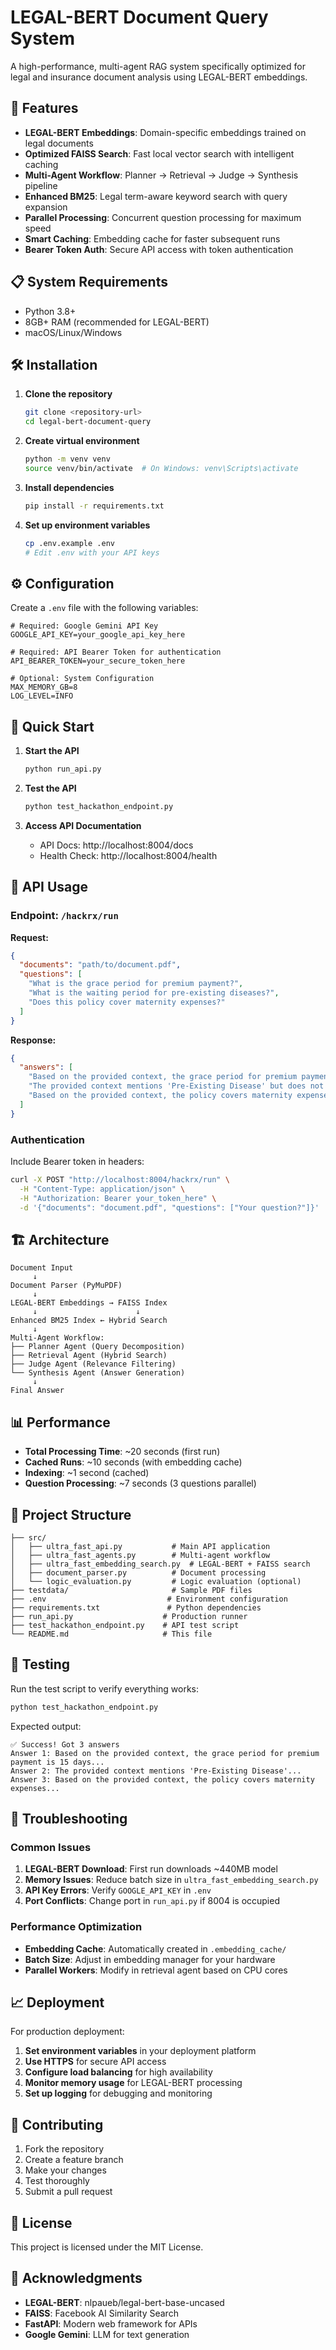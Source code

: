# LEGAL-BERT Document Query System

A high-performance, multi-agent RAG system specifically optimized for legal and insurance document analysis using LEGAL-BERT embeddings.

## 🚀 Features

- **LEGAL-BERT Embeddings**: Domain-specific embeddings trained on legal documents
- **Optimized FAISS Search**: Fast local vector search with intelligent caching
- **Multi-Agent Workflow**: Planner → Retrieval → Judge → Synthesis pipeline
- **Enhanced BM25**: Legal term-aware keyword search with query expansion
- **Parallel Processing**: Concurrent question processing for maximum speed
- **Smart Caching**: Embedding cache for faster subsequent runs
- **Bearer Token Auth**: Secure API access with token authentication

## 📋 System Requirements

- Python 3.8+
- 8GB+ RAM (recommended for LEGAL-BERT)
- macOS/Linux/Windows

## 🛠️ Installation

1. **Clone the repository**
   ```bash
   git clone <repository-url>
   cd legal-bert-document-query
   ```

2. **Create virtual environment**
   ```bash
   python -m venv venv
   source venv/bin/activate  # On Windows: venv\Scripts\activate
   ```

3. **Install dependencies**
   ```bash
   pip install -r requirements.txt
   ```

4. **Set up environment variables**
   ```bash
   cp .env.example .env
   # Edit .env with your API keys
   ```

## ⚙️ Configuration

Create a `.env` file with the following variables:

```env
# Required: Google Gemini API Key
GOOGLE_API_KEY=your_google_api_key_here

# Required: API Bearer Token for authentication
API_BEARER_TOKEN=your_secure_token_here

# Optional: System Configuration
MAX_MEMORY_GB=8
LOG_LEVEL=INFO
```

## 🚀 Quick Start

1. **Start the API**
   ```bash
   python run_api.py
   ```

2. **Test the API**
   ```bash
   python test_hackathon_endpoint.py
   ```

3. **Access API Documentation**
   - API Docs: http://localhost:8004/docs
   - Health Check: http://localhost:8004/health

## 📡 API Usage

### Endpoint: `/hackrx/run`

**Request:**
```json
{
  "documents": "path/to/document.pdf",
  "questions": [
    "What is the grace period for premium payment?",
    "What is the waiting period for pre-existing diseases?",
    "Does this policy cover maternity expenses?"
  ]
}
```

**Response:**
```json
{
  "answers": [
    "Based on the provided context, the grace period for premium payment is 15 days...",
    "The provided context mentions 'Pre-Existing Disease' but does not specify...",
    "Based on the provided context, the policy covers maternity expenses..."
  ]
}
```

### Authentication

Include Bearer token in headers:
```bash
curl -X POST "http://localhost:8004/hackrx/run" \
  -H "Content-Type: application/json" \
  -H "Authorization: Bearer your_token_here" \
  -d '{"documents": "document.pdf", "questions": ["Your question?"]}'
```

## 🏗️ Architecture

```
Document Input
     ↓
Document Parser (PyMuPDF)
     ↓
LEGAL-BERT Embeddings → FAISS Index
     ↓                      ↓
Enhanced BM25 Index ← Hybrid Search
     ↓
Multi-Agent Workflow:
├── Planner Agent (Query Decomposition)
├── Retrieval Agent (Hybrid Search)
├── Judge Agent (Relevance Filtering)
└── Synthesis Agent (Answer Generation)
     ↓
Final Answer
```

## 📊 Performance

- **Total Processing Time**: ~20 seconds (first run)
- **Cached Runs**: ~10 seconds (with embedding cache)
- **Indexing**: ~1 second (cached)
- **Question Processing**: ~7 seconds (3 questions parallel)

## 📁 Project Structure

```
├── src/
│   ├── ultra_fast_api.py           # Main API application
│   ├── ultra_fast_agents.py        # Multi-agent workflow
│   ├── ultra_fast_embedding_search.py  # LEGAL-BERT + FAISS search
│   ├── document_parser.py          # Document processing
│   └── logic_evaluation.py         # Logic evaluation (optional)
├── testdata/                       # Sample PDF files
├── .env                           # Environment configuration
├── requirements.txt               # Python dependencies
├── run_api.py                    # Production runner
├── test_hackathon_endpoint.py    # API test script
└── README.md                     # This file
```

## 🧪 Testing

Run the test script to verify everything works:

```bash
python test_hackathon_endpoint.py
```

Expected output:
```
✅ Success! Got 3 answers
Answer 1: Based on the provided context, the grace period for premium payment is 15 days...
Answer 2: The provided context mentions 'Pre-Existing Disease'...
Answer 3: Based on the provided context, the policy covers maternity expenses...
```

## 🔧 Troubleshooting

### Common Issues

1. **LEGAL-BERT Download**: First run downloads ~440MB model
2. **Memory Issues**: Reduce batch size in `ultra_fast_embedding_search.py`
3. **API Key Errors**: Verify `GOOGLE_API_KEY` in `.env`
4. **Port Conflicts**: Change port in `run_api.py` if 8004 is occupied

### Performance Optimization

- **Embedding Cache**: Automatically created in `.embedding_cache/`
- **Batch Size**: Adjust in embedding manager for your hardware
- **Parallel Workers**: Modify in retrieval agent based on CPU cores

## 📈 Deployment

For production deployment:

1. **Set environment variables** in your deployment platform
2. **Use HTTPS** for secure API access
3. **Configure load balancing** for high availability
4. **Monitor memory usage** for LEGAL-BERT processing
5. **Set up logging** for debugging and monitoring

## 🤝 Contributing

1. Fork the repository
2. Create a feature branch
3. Make your changes
4. Test thoroughly
5. Submit a pull request

## 📄 License

This project is licensed under the MIT License.

## 🙏 Acknowledgments

- **LEGAL-BERT**: nlpaueb/legal-bert-base-uncased
- **FAISS**: Facebook AI Similarity Search
- **FastAPI**: Modern web framework for APIs
- **Google Gemini**: LLM for text generation